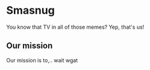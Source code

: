 # Smasnug
You know that TV in all of those memes? Yep, that's us!
## Our mission
Our mission is   to,.. wait wgat
